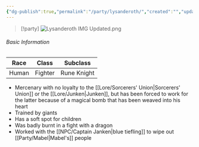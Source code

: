 ```yaml
---
{"dg-publish":true,"permalink":"/party/lysanderoth/","created":"","updated":""}
---
```




> [!party]
> ![Lysanderoth IMG Updated.png](/img/user/z_Assets/Lysanderoth%20IMG%20Updated.png)

###### Basic Information

| **Race** | **Class** | **Subclass** |
| -------- | --------- | ------------ |
| Human    | Fighter   | Rune Knight  |


- Mercenary with no loyalty to the [[Lore/Sorcerers' Union\|Sorcerers' Union]] or the [[Lore/Junken\|Junken]], but has been forced to work for the latter because of a magical bomb that has been weaved into his heart 
- Trained by giants 
- Has a soft spot for children
- Was badly burnt in a fight with a dragon
- Worked with the [[NPC/Captain Janken\|blue tiefling]] to wipe out [[Party/Mabel\|Mabel's]] people